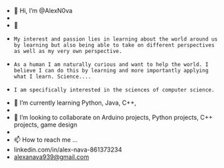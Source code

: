 - 👋 Hi, I’m @AlexN0va
- 
- 👀 
-     My interest and passion lies in learning about the world around us by learning but also being able to take on different perspectives as well as my very own perspective. 
-     As a human I am naturally curious and want to help the world. I believe I can do this by learning and more importantly applying what I learn. Science.... 
-     I am specifically interested in the sciences of computer science. 

- 🌱 I’m currently learning Python, Java, C++,  
- 
- 💞️ I’m looking to collaborate on Arduino projects, Python projects, C++ projects, game design
- 
- 📫 How to reach me ...
- linkedin.com/in/alex-nava-861373234
- alexanava939@gmail.com

<!---
AlexN0va/AlexN0va is a ✨ special ✨ repository because its `README.md` (this file) appears on your GitHub profile.
You can click the Preview link to take a look at your changes.
--->
